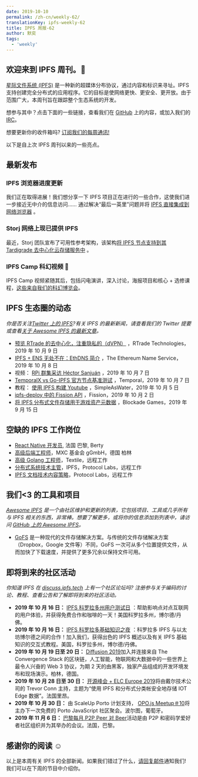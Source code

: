 ```yaml
---
date: 2019-10-10
permalink: /zh-cn/weekly-62/
translationKey: ipfs-weekly-62
title: IPFS 周报-62
author: 默奕
tags:
  - 'weekly'
---
```


## 欢迎来到 IPFS 周刊。👋

[星际文件系统 (IPFS)](https://ipfs.tech/) 是一种新的超媒体分布协议，通过内容和标识来寻址。IPFS 支持创建完全分布式的应用程序。它的目标是使网络更快、更安全、更开放。由于范围广大，本周刊旨在跟踪整个生态系统的开发。

想参与其中？点击下面的一些链接，查看我们在 [GitHub](https://github.com/ipfs) 上的内容，或加入我们的 [IRC](https://riot.im/app/#/room/#ipfs:matrix.org)。

想要更新你的收件箱吗? [订阅我们的每周通讯!](http://eepurl.com/gL2Pi5)

以下是自上次 IPFS 周刊以来的一些亮点。

## 最新发布

### IPFS 浏览器进度更新

我们正在取得进展！我们想分享一下 IPFS 项目正在进行的一些合作，这使我们进一步接近无中介的信息访问…… 通过解决“最后一英里”问题并将 [IPFS 直接集成到网络浏览器](https://blog.ipfs.tech/2019-10-08-ipfs-browsers-update/) 。

### Storj 网络上现已提供 IPFS

最近，Storj 团队宣布了可用性参考架构，该架构[将 IPFS 节点支持到其 Tardigrade 去中心化云存储服务中](https://www.cryptoninjas.net/2019/10/07/ipfs-now-available-on-storj-network/) 。

### IPFS Camp 科幻视频 🧬

IPFS Camp 视频紧随其后，包括闪电演讲，深入讨论，海报项目和核心 + 选修课程，[这些来自我们的科幻博览会](https://www.cryptoninjas.net/2019/10/07/ipfs-now-available-on-storj-network/)。

## IPFS 生态圈的动态

_你是否关注[Twitter 上的 IPFS](https://twitter.com/IPFSbot)?有关 IPFS 的最新新闻，请查看我们的 Twitter 提要或查看[关于 Awesome IPFS 的最新文章](https://awesome.ipfs.tech/articles/)。_

- [预览 RTrade 的去中心化，注重隐私的（dVPN）](https://medium.com/rtrade-technologies/previewing-rtrades-decentralized-privacy-focused-dvpn-35073b683f0c) ，RTrade Technologies，2019 年 10 月 9 日
- [IPFS + ENS 无处不在：EthDNS 简介](https://medium.com/the-ethereum-name-service/ethdns-9d56298fa38a) ，The Ethereum Name Service，2019 年 10 月 8 日
- 视频： [RPi 群集采访 Héctor Sanjuán](https://www.youtube.com/watch?time_continue=3&v=u0n_pBjTYG8) ，2019 年 10 月 7 日
- [TemporalX vs Go-IPFS 官方节点基准测试](https://medium.com/temporal-cloud/temporalx-vs-go-ipfs-official-node-benchmarks-8457037a77cf) ，Temporal，2019 年 10 月 7 日
- 教程： [使用 IPFS 构建 Youtube](https://simpleaswater.com/ipfs/tutorials/youtube_on_ipfs?ref=twitter_youtube_on_ipfs) ，SimpleAsWater，2019 年 10 月 5 日
- [ipfs-deploy 中的 Fission API](https://dev.to/fission/fission-api-in-ipfs-deploy-1e1e) ，Fission，2019 年 10 月 2 日
- [将 IPFS 分布式文件存储用于游戏资产元数据](https://medium.com/blockadegames/using-ipfs-distributed-file-storage-for-game-asset-metadata-aac4478e3063) ，Blockade Games，2019 年 9 月 15 日

## 空缺的 IPFS 工作岗位

- [React Native 开发员](https://berty.tech/jobs/react-native-developer/), 法国 巴黎, Berty
- [高级后端工程师](https://www.golangprojects.com/golang-go-job-dcr-Senior-Backend-Engineer-Berlin-MXC-Foundation-gGmbH.html)，MXC 基金会 gGmbH，德国 柏林
- [高级 Golang 工程师](https://www.golangprojects.com/golang-go-job-def-Senior-Golang-Engineer-Remote-Textile.html)，Textile，远程工作
- [分布式系统技术主管](https://jobs.lever.co/protocol/9283f9b0-de64-4e1f-a221-5d02b0202198)，IPFS，Protocol Labs，远程工作
- [IPFS 文档技术内容策略](https://jobs.lever.co/protocol/e7db2c84-afd7-44a4-9a27-449c751d8289)，Protocol Labs，远程工作

## 我们<3 的工具和项目

_[Awesome IPFS](https://awesome.ipfs.tech/) 是一个由社区维护和更新的列表，它包括项目、工具或几乎所有与 IPFS 相关的东西，非常棒。想要了解更多，或将你的信息添加到列表中，请访问 [GitHub 上的 Awesome IPFS](https://github.com/ipfs/awesome-ipfs)。_

- [GoFS](https://gofs.io/) 是一种现代的文件存储解决方案。与传统的文件存储解决方案（Dropbox，Google 文件等）不同，GoFS 一次可从多个位置提供文件，从而加快了下载速度，并提供了更多冗余以保持文件可用。

## 即将到来的社区活动

_你知道 IPFS 在 [discuss.ipfs.tech](https://discuss.ipfs.tech/) 上有一个社区论坛吗? 注册参与关于编码的讨论、教程、查看公告和了解即将到来的社区活动。_

- **2019 年 10 月 16 日：** [IPFS 科罗拉多州用户测试日](https://www.meetup.com/IPFS-Colorado/events/264964856) ：帮助影响点对点互联网的用户体验，并获得免费合作和咖啡的一天！美国科罗拉多州，博尔德/丹佛。
- **2019 年 10 月 16 日：** [IPFS 科罗拉多基础知识之夜](https://www.meetup.com/IPFS-Colorado/events/265003484) ：科罗拉多 IPFS 与以太坊博尔德之间的合作！加入我们，获得出色的 IPFS 概述以及有关 IPFS 基础知识的交互式教程。美国，科罗拉多州，博尔德/丹佛。
- **2019 年 10 月 19 日至 20 日：** [Diffusion 2019](https://diffusion.events/)加入并连接来自 The Convergence Stack 的区块链，人工智能，物联网和大数据中的一些世界上最令人兴奋的 Web 3 协议，为期 2 天的由黑客，独家产品组成的开发环境发布和现场演示。柏林，德国。
- **2019 年 10 月 28 日至 30 日：** [开源峰会 + ELC Europe 2019](https://osseu19.sched.com/event/TLD8)将由戴尔技术公司的 Trevor Conn 主持，主题为“使用 IPFS 和分布式分类帐安全地存储 IOT Edge 数据”。法国里昂。
- **2019 年 10 月 30 日：** 由 ScaleUp Porto 计划支持， [OPO.js Meetup＃10](https://www.meetup.com/opo-js/events/265502030/)将主办下一次免费的 Porto JavaScript 社区聚会。波尔图，葡萄牙。
- **2019 年 11 月 6 日：** [巴黎每月 P2P Peer 对 Beer](https://p2p.paris/en/event/monthly-2/)活动是由 P2P 和密码学爱好者社区组织并为其举办的会议。法国，巴黎。

## 感谢你的阅读 ☺️

以上是本周有关 IPFS 的全部新闻。如果我们错过了什么，[请回复邮件](mailto:newsletter@ipfs.io)通知我们! 我们可以在下周的节目中介绍你。
